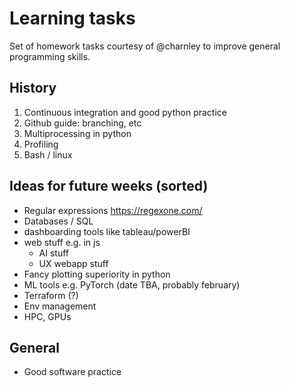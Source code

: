 # Learning tasks
Set of homework tasks courtesy of @charnley to improve general programming skills.

## History 
1. Continuous integration and good python practice 
2. Github guide: branching, etc 
3. Multiprocessing in python
4. Profiling 
5. Bash / linux

## Ideas for future weeks (sorted)
- Regular expressions https://regexone.com/
- Databases / SQL 
- dashboarding tools like tableau/powerBI
- web stuff e.g. in js
  - AI stuff 
  - UX webapp stuff 
- Fancy plotting superiority in python 
- ML tools e.g. PyTorch (date TBA, probably february)
- Terraform (?)
- Env management
- HPC, GPUs 

## General 
- Good software practice

